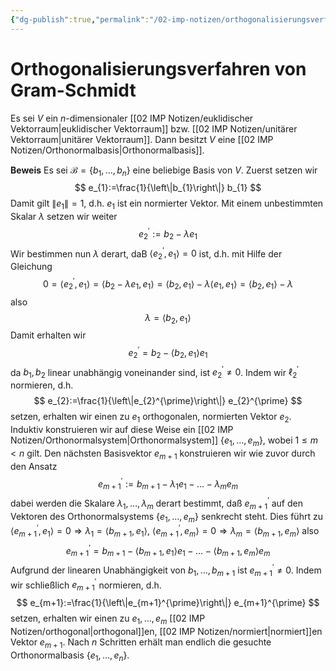 ```yaml
---
{"dg-publish":true,"permalink":"/02-imp-notizen/orthogonalisierungsverfahren-von-gram-schmidt/"}
---
```


# Orthogonalisierungsverfahren von Gram-Schmidt

Es sei $V$ ein $n$-dimensionaler [[02 IMP Notizen/euklidischer Vektorraum|euklidischer Vektorraum]] bzw. [[02 IMP Notizen/unitärer Vektorraum|unitärer Vektorraum]]. Dann besitzt $V$ eine [[02 IMP Notizen/Orthonormalbasis|Orthonormalbasis]]. 

**Beweis**
Es sei $\mathcal{B}=\left\{b_{1}, \ldots, b_{n}\right\}$ eine beliebige Basis von $V$. Zuerst setzen wir
$$
e_{1}:=\frac{1}{\left\|b_{1}\right\|} b_{1}
$$
Damit gilt $\left\|e_{1}\right\|=1$, d.h. $e_{1}$ ist ein normierter Vektor. Mit einem unbestimmten Skalar $\lambda$ setzen wir weiter
$$
e_{2}^{\prime}:=b_{2}-\lambda e_{1}
$$
Wir bestimmen nun $\lambda$ derart, daB $\left\langle e_{2}^{\prime}, e_{1}\right\rangle=0$ ist, d.h. mit Hilfe der Gleichung
$$
0=\left\langle e_{2}^{\prime}, e_{1}\right\rangle=\left\langle b_{2}-\lambda e_{1}, e_{1}\right\rangle=\left\langle b_{2}, e_{1}\right\rangle-\lambda\left\langle e_{1}, e_{1}\right\rangle=\left\langle b_{2}, e_{1}\right\rangle-\lambda
$$
also
$$
\lambda=\left\langle b_{2}, e_{1}\right\rangle
$$
Damit erhalten wir
$$
e_{2}^{\prime}=b_{2}-\left\langle b_{2}, e_{1}\right\rangle e_{1}
$$
da $b_{1}, b_{2}$ linear unabhängig voneinander sind, ist $e_{2}^{\prime} \neq 0$. Indem wir $\ell_{2}^{\prime}$ normieren, d.h.
$$
e_{2}:=\frac{1}{\left\|e_{2}^{\prime}\right\|} e_{2}^{\prime}
$$
setzen, erhalten wir einen zu $e_{1}$ orthogonalen, normierten Vektor $e_{2}$.
Induktiv konstruieren wir auf diese Weise ein [[02 IMP Notizen/Orthonormalsystem|Orthonormalsystem]] $\left\{e_{1}, \ldots, e_{m}\right\}$, wobei $1 \leq m<n$ gilt. Den nächsten Basisvektor $e_{m+1}$ konstruieren wir wie zuvor durch den Ansatz
$$
e_{m+1}^{\prime}:=b_{m+1}-\lambda_{1} e_{1}-\ldots-\lambda_{m} e_{m}
$$
dabei werden die Skalare $\lambda_{1}, \ldots, \lambda_{m}$ derart bestimmt, daß $e_{m+1}^{\prime}$ auf den Vektoren des Orthonormalsystems $\left\{e_{1}, \ldots, e_{m}\right\}$ senkrecht steht. Dies führt zu
$\left\langle e_{m+1}^{\prime}, e_{1}\right\rangle=0 \Longrightarrow \lambda_{1}=\left\langle b_{m+1}, e_{1}\right\rangle$,
$\left\langle e_{m+1}^{\prime}, e_{m}\right\rangle=0 \Longrightarrow \lambda_{m}=\left\langle b_{m+1}, e_{m}\right\rangle$
also
$$
e_{m+1}^{\prime}=b_{m+1}-\left\langle b_{m+1}, e_{1}\right\rangle e_{1}-\ldots-\left\langle b_{m+1}, e_{m}\right\rangle e_{m}
$$
Aufgrund der linearen Unabhängigkeit von $b_{1}, \ldots, b_{m+1}$ ist $e_{m+1}^{\prime} \neq 0$. Indem wir schließlich $e_{m+1}^{\prime}$ normieren, d.h.
$$
e_{m+1}:=\frac{1}{\left\|e_{m+1}^{\prime}\right\|} e_{m+1}^{\prime}
$$
setzen, erhalten wir einen zu $e_{1}, \ldots, e_{m}$ [[02 IMP Notizen/orthogonal|orthogonal]]en, [[02 IMP Notizen/normiert|normiert]]en Vektor $e_{m+1}$. Nach $n$ Schritten erhält man endlich die gesuchte Orthonormalbasis $\left\{e_{1}, \ldots, e_{n}\right\}$.
